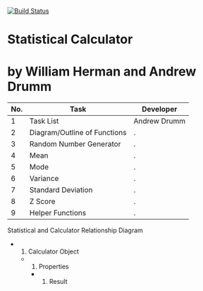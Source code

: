 [![Build Status](https://travis-ci.com/williamaherman/statscalculator.svg?branch=main)](https://travis-ci.com/williamaherman/statscalculator)

# Statistical Calculator 
# by William Herman and Andrew Drumm

No. |Task | Developer 
--- | ------------ | ------------- |
1| Task List | Andrew Drumm
2| Diagram/Outline of Functions | .
3| Random Number Generator | .
4| Mean | .
5| Mode | .
6| Variance | .
7| Standard Deviation | .
8| Z Score | .
9| Helper Functions | .

Statistical and Calculator Relationship Diagram
- 1. Calculator Object
  - 1. Properties
    - 1. Result